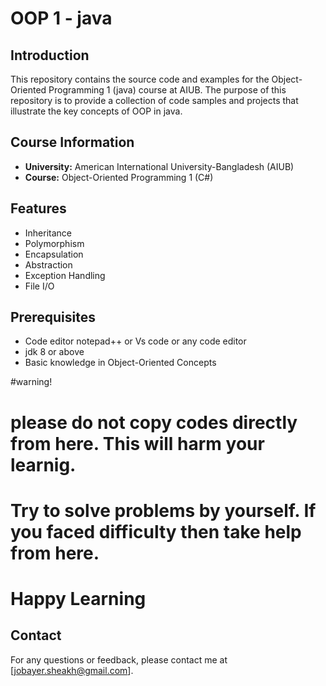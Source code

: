 # OOP 1 - java

## Introduction
This repository contains the source code and examples for
 the Object-Oriented Programming 1 (java) course at AIUB.
 The purpose of this repository is to provide a collection of code samples 
 and projects that illustrate the key concepts of OOP in java.

## Course Information
- **University:** American International University-Bangladesh (AIUB)
- **Course:** Object-Oriented Programming 1 (C#)

## Features
- Inheritance
- Polymorphism
- Encapsulation
- Abstraction
- Exception Handling
- File I/O


## Prerequisites
- Code editor notepad++ or Vs code or any code editor
- jdk 8 or above
- Basic knowledge in Object-Oriented Concepts

#warning!
# please do not copy codes directly from here. This will harm your learnig.
# Try to solve problems by yourself. If you faced difficulty then take help from here.
# Happy Learning

## Contact
For any questions or feedback, please contact me at [jobayer.sheakh@gmail.com].